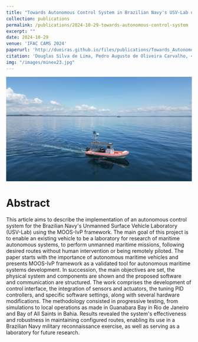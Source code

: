 ```yaml
---
title: "Towards Autonomous Control System in Brazilian Navy's USV-Lab using MOOS-IvP framework"
collection: publications
permalink: /publications/2024-10-29-towards-autonomous-control-system
excerpt: ""
date: 2024-10-29
venue: 'IFAC CAMS 2024'
paperurl: 'http://dueiras.github.io/files/publications/Towards_Autonomous_Control_System_in_Brazilian_Navys_USV_Lab.pdf'
citation: 'Douglas Silva de Lima, Pedro Augusto de Oliveira Carvalho, <b>Eduardo Eiras de Carvalho</b>, Eduardo Aoun Tannuri, Claudio Coreixas de Moraes, André Ribeiro Breitinger'
img: "/images/minex23.jpg"
---
```


<img src="/images/minex23.jpg"/>

# Abstract

This article aims to describe the implementation of an autonomous control system for the Brazilian Navy's Unmanned Surface Vehicle Laboratory (USV-Lab) using the MOOS-IvP framework. The main goal of this project is to enable an existing vehicle to be a laboratory for research of maritime autonomous systems, to perform unmanned maritime missions, following desired routes without human intervention or being remotely piloted. The paper starts with the importance of autonomous maritime vehicles and presents MOOS-IvP framework as a validated tool for autonomous maritime systems development. In succession, the main objectives are set, the physical system and components are shown and the proposed software and communication are structured. The work comprises the development of control interface, the integration of sensors and actuators, the tuning PID controllers, and specific software settings, along with several hardware modifications. The methodology consisted in progressive testing, from simulations to local operations as made in Guanabara Bay in Rio de Janeiro and Bay of All Saints in Bahia. Results revealed the system's effectiveness and robustness in maintaining configured routes, enabling its use in a Brazilian Navy military reconnaissance exercise, as well as serving as a laboratory for future research.